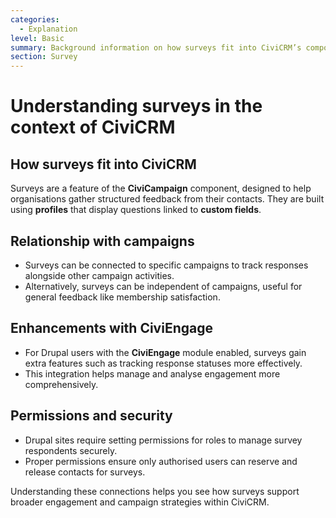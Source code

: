 ```yaml
---
categories:
  - Explanation  
level: Basic  
summary: Background information on how surveys fit into CiviCRM’s components and how they relate to campaigns and engagement tools.  
section: Survey  
---
```


# Understanding surveys in the context of CiviCRM

## How surveys fit into CiviCRM

Surveys are a feature of the **CiviCampaign** component, designed to help organisations gather structured feedback from their contacts. They are built using **profiles** that display questions linked to **custom fields**.

## Relationship with campaigns

- Surveys can be connected to specific campaigns to track responses alongside other campaign activities.  
- Alternatively, surveys can be independent of campaigns, useful for general feedback like membership satisfaction.

## Enhancements with CiviEngage

- For Drupal users with the **CiviEngage** module enabled, surveys gain extra features such as tracking response statuses more effectively.  
- This integration helps manage and analyse engagement more comprehensively.

## Permissions and security

- Drupal sites require setting permissions for roles to manage survey respondents securely.  
- Proper permissions ensure only authorised users can reserve and release contacts for surveys.

Understanding these connections helps you see how surveys support broader engagement and campaign strategies within CiviCRM.
